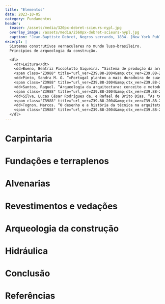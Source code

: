 ```yaml
---
title: "Elementos"
date: 2023-10-05
category: Fundamentos
header:
  teaser: /assets/media/320px-debret-scieurs-nypl.jpg
  overlay_image: /assets/media/2560px-debret-scieurs-nypl.jpg
  caption: "Jean-Baptiste Debret, Negros serrando, 1834. [New York Public Library](https://digitalcollections.nypl.org/items/510d47df-797e-a3d9-e040-e00a18064a99)"
excerpt: |
  Sistemas construtivos vernaculares no mundo luso-brasileiro.
  Princípios de arqueologia da construção.

  <dl>
    <dt>Leitura</dt>
    <dd>Bueno, Beatriz Piccolotto Siqueira. “Sistema de produção da arquitetura na cidade colonial brasileira: mestres de ofício, ‘riscos’ e ‘traças’”. <em>Anais do Museu Paulista: História e Cultura Material</em> 20, n<sup>o</sup> 1 (junho de 2012): 321–61. <a href="https://doi.org/10.1590/S0101-47142012000100011">https://doi.org/10.1590/S0101-47142012000100011</a>.</dd>
    <span class="Z3988" title="url_ver=Z39.88-2004&amp;ctx_ver=Z39.88-2004&amp;rfr_id=info%3Asid%2Fzotero.org%3A2&amp;rft_id=info%3Adoi%2F10.1590%2FS0101-47142012000100011&amp;rft_val_fmt=info%3Aofi%2Ffmt%3Akev%3Amtx%3Ajournal&amp;rft.genre=article&amp;rft.atitle=Sistema%20de%20produ%C3%A7%C3%A3o%20da%20arquitetura%20na%20cidade%20colonial%20brasileira%3A%20mestres%20de%20of%C3%ADcio%2C%20%22riscos%22%20e%20%22tra%C3%A7as%22&amp;rft.jtitle=Anais%20do%20Museu%20Paulista%3A%20Hist%C3%B3ria%20e%20Cultura%20Material&amp;rft.stitle=An.%20mus.%20paul.&amp;rft.volume=20&amp;rft.issue=1&amp;rft.aufirst=Beatriz%20Piccolotto%20Siqueira&amp;rft.aulast=Bueno&amp;rft.au=Beatriz%20Piccolotto%20Siqueira%20Bueno&amp;rft.date=2012-06&amp;rft.pages=321-361&amp;rft.spage=321&amp;rft.epage=361&amp;rft.issn=0101-4714&amp;rft.language=pt"></span>
    <dd>Pinto, Sandra M. G. “«Portugal plantou a mais duradoira de suas conquistas». Da antiga tradição jurídica para a atividade construtiva em Portugal e no Brasil: inovação e permanência em perspetiva comparada”. <em>Anais de História de Além-Mar</em> 16 (2015): 369–405. <a href="https://novaresearch.unl.pt/en/publications/portugal-plantou-a-mais-duradoira-de-suas-conquistas-da-antiga-tr">https://novaresearch.unl.pt/en/publications/portugal-plantou-a-mais-duradoira-de-suas-conquistas-da-antiga-tr</a>.</dd>
    <span class="Z3988" title="url_ver=Z39.88-2004&amp;ctx_ver=Z39.88-2004&amp;rfr_id=info%3Asid%2Fzotero.org%3A2&amp;rft_val_fmt=info%3Aofi%2Ffmt%3Akev%3Amtx%3Ajournal&amp;rft.genre=article&amp;rft.atitle=%C2%ABPortugal%20plantou%20a%20mais%20duradoira%20de%20suas%20conquistas%C2%BB.%20Da%20antiga%20tradi%C3%A7%C3%A3o%20jur%C3%ADdica%20para%20a%20atividade%20construtiva%20em%20Portugal%20e%20no%20Brasil%3A%20inova%C3%A7%C3%A3o%20e%20perman%C3%AAncia%20em%20perspetiva%20comparada&amp;rft.jtitle=Anais%20de%20Hist%C3%B3ria%20de%20Al%C3%A9m-Mar&amp;rft.volume=16&amp;rft.aufirst=Sandra%20M.%20G.&amp;rft.aulast=Pinto&amp;rft.au=Sandra%20M.%20G.%20Pinto&amp;rft.date=2015&amp;rft.pages=369-405&amp;rft.spage=369&amp;rft.epage=405&amp;rft.issn=0874-9671&amp;rft.language=pt"></span>
    <dd>Santos, Raquel. “Arqueologia da arquitectura: conceito e metodologia”. <em>PARC Pesquisa em Arquitetura e Construção</em> 4, n<sup>o</sup> 1 (30 de abril de 2013): 5–14. <a href="https://doi.org/10.20396/parc.v4i1.8634554">https://doi.org/10.20396/parc.v4i1.8634554</a>.</dd>
    <span class="Z3988" title="url_ver=Z39.88-2004&amp;ctx_ver=Z39.88-2004&amp;rfr_id=info%3Asid%2Fzotero.org%3A2&amp;rft_id=info%3Adoi%2F10.20396%2Fparc.v4i1.8634554&amp;rft_val_fmt=info%3Aofi%2Ffmt%3Akev%3Amtx%3Ajournal&amp;rft.genre=article&amp;rft.atitle=Arqueologia%20da%20arquitectura%3A%20conceito%20e%20metodologia&amp;rft.jtitle=PARC%20Pesquisa%20em%20Arquitetura%20e%20Constru%C3%A7%C3%A3o&amp;rft.volume=4&amp;rft.issue=1&amp;rft.aufirst=Raquel&amp;rft.aulast=Santos&amp;rft.au=Raquel%20Santos&amp;rft.date=2013-04-30&amp;rft.pages=5-14&amp;rft.spage=5&amp;rft.epage=14&amp;rft.issn=1980-6809&amp;rft.language=pt"></span>
    <dd>Silva, Lucas César Rodrigues da, e Rafael de Brito Dias. “As tecnologias derivadas da matriz africana no Brasil: um estudo exploratório”. <em>Linhas Crí­ticas</em> 26 (25 de agosto de 2020): e28089–e28089. <a href="https://doi.org/10.26512/lc.v26.2020.28089">https://doi.org/10.26512/lc.v26.2020.28089</a>.</dd>
    <span class="Z3988" title="url_ver=Z39.88-2004&amp;ctx_ver=Z39.88-2004&amp;rfr_id=info%3Asid%2Fzotero.org%3A2&amp;rft_id=info%3Adoi%2F10.26512%2Flc.v26.2020.28089&amp;rft_val_fmt=info%3Aofi%2Ffmt%3Akev%3Amtx%3Ajournal&amp;rft.genre=article&amp;rft.atitle=As%20tecnologias%20derivadas%20da%20matriz%20africana%20no%20Brasil%3A%20um%20estudo%20explorat%C3%B3rio&amp;rft.jtitle=Linhas%20Cr%C3%AD%C2%ADticas&amp;rft.volume=26&amp;rft.aufirst=Lucas%20C%C3%A9sar%20Rodrigues%20da&amp;rft.aulast=Silva&amp;rft.au=Lucas%20C%C3%A9sar%20Rodrigues%20da%20Silva&amp;rft.au=Rafael%20de%20Brito%20Dias&amp;rft.date=2020-08-25&amp;rft.pages=e28089-e28089&amp;rft.spage=e28089&amp;rft.epage=e28089&amp;rft.issn=1981-0431&amp;rft.language=pt"></span>
    <dd>Tognon, Marcos. “O desenho e a história da técnica na arquitetura do Brasil colonial”. <em>Varia Historia</em> 27, n<sup>o</sup> 46 (dezembro de 2011): 547–56. <a href="https://doi.org/10.1590/S0104-87752011000200008">https://doi.org/10.1590/S0104-87752011000200008</a>.</dd>
    <span class="Z3988" title="url_ver=Z39.88-2004&amp;ctx_ver=Z39.88-2004&amp;rfr_id=info%3Asid%2Fzotero.org%3A2&amp;rft_id=info%3Adoi%2F10.1590%2FS0104-87752011000200008&amp;rft_val_fmt=info%3Aofi%2Ffmt%3Akev%3Amtx%3Ajournal&amp;rft.genre=article&amp;rft.atitle=O%20desenho%20e%20a%20hist%C3%B3ria%20da%20t%C3%A9cnica%20na%20arquitetura%20do%20Brasil%20colonial&amp;rft.jtitle=Varia%20Historia&amp;rft.volume=27&amp;rft.issue=46&amp;rft.aufirst=Marcos&amp;rft.aulast=Tognon&amp;rft.au=Marcos%20Tognon&amp;rft.date=2011-12&amp;rft.pages=547-556&amp;rft.spage=547&amp;rft.epage=556&amp;rft.issn=0104-8775&amp;rft.language=pt"></span>
  </dl>
---
```


# Carpintaria #

# Fundações e terraplenos #

# Alvenarias #

# Revestimentos e vedações #

# Arqueologia da construção #

# Hidráulica #

# Conclusão #

# Referências #

